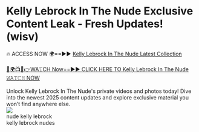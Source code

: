 # Kelly Lebrock In The Nude Exclusive Content Leak - Fresh Updates! (wisv)

🔥 ACCESS NOW 🌍==►► <a href="https://tinyurl.com/2mz8nhtm" rel="nofollow">Kelly Lebrock In The Nude Latest Collection</a>
<br><br>
[🔴🌍📺📱👉WA𝚃CH Now==►► CLICK HERE TO Kelly Lebrock In The Nude 𝚆𝙰𝚃𝙲𝙷 NOW](https://tinyurl.com/2mz8nhtm)
<br><br>
Unlock Kelly Lebrock In The Nude's private videos and photos today! Dive into the newest 2025 content updates and explore exclusive material you won’t find anywhere else.
<br>
<a href="https://tinyurl.com/2mz8nhtm" rel="nofollow" data-target="animated-image.originalLink"><img src="https://camo.githubusercontent.com/8a4f000d20f83aca3bf7ec5f350d767afa0574a8a352519fd8cfa583a6f93a33/68747470733a2f2f692e696d6775722e636f6d2f644a486b345a712e676966" data-canonical-src="https://i.imgur.com/dJHk4Zq.gif" style="max-width: 100%; display: inline-block;" data-target="animated-image.originalImage"></a>
<br>
nude kelly lebrock<br>
kelly lebrock nudes